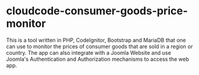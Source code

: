 # cloudcode-consumer-goods-price-monitor
This is a tool written in PHP, CodeIgnitor, Bootstrap and MariaDB that one can use to monitor the prices of consumer goods that are sold in a region or country. The app can also integrate with a Joomla Website and use Joomla's Authentication and Authorization mechanisms to access the web app.
